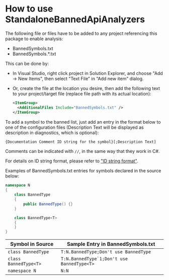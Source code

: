 # How to use StandaloneBannedApiAnalyzers

The following file or files have to be added to any project referencing this package to enable analysis:

- BannedSymbols.txt
- BannedSymbols.\*.txt

This can be done by:

- In Visual Studio, right click project in Solution Explorer, and choose "Add -> New Items", then select "Text File" in "Add new item" dialog.
- Or, create the file at the location you desire, then add the following text to your project/target file (replace file path with its actual location):

  ```xml
  <ItemGroup>
    <AdditionalFiles Include="BannedSymbols.txt" />
  </ItemGroup>
  ```

To add a symbol to the banned list, just add an entry in the format below to one of the configuration files (Description Text will be displayed as description in diagnostics, which is optional):

```txt
{Documentation Comment ID string for the symbol}[;Description Text]
```

Comments can be indicated with `//`, in the same way that they work in C#.

For details on ID string format, please refer to ["ID string format"](https://github.com/dotnet/csharpstandard/blob/standard-v6/standard/documentation-comments.md#d42-id-string-format).

Examples of BannedSymbols.txt entries for symbols declared in the source below:

```cs
namespace N
{
    class BannedType
    {
        public BannedType() {}
    }

    class BannedType<T>
    {
    }
}
```

| Symbol in Source                      | Sample Entry in BannedSymbols.txt
| -----------                           | -----------
| `class BannedType`                    | `T:N.BannedType;Don't use BannedType`
| `class BannedType<T>`                 | ``T:N.BannedType`1;Don't use BannedType<T>``
| `namespace N`                         | `N:N`
